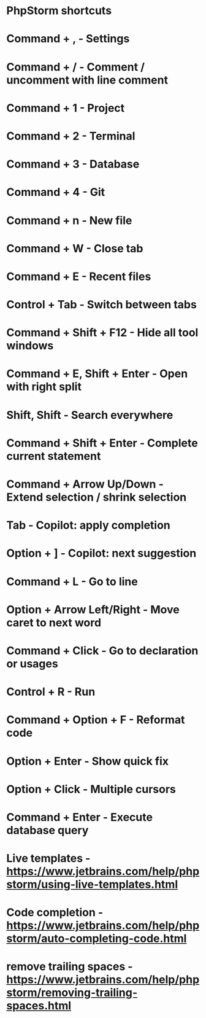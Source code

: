 # PhpStorm shortcuts

# Command + , - Settings
# Command + / - Comment / uncomment with line comment 
# Command + 1 - Project
# Command + 2 - Terminal
# Command + 3 - Database
# Command + 4 - Git
# Command + n - New file
# Command + W - Close tab
# Command + E - Recent files
# Control + Tab - Switch between tabs
# Command + Shift + F12 - Hide all tool windows
# Command + E, Shift + Enter - Open with right split
# Shift, Shift - Search everywhere

# Command + Shift + Enter - Complete current statement
# Command + Arrow Up/Down - Extend selection / shrink selection
# Tab - Copilot: apply completion
# Option + ] - Copilot: next suggestion
# Command + L - Go to line
# Option + Arrow Left/Right - Move caret to next word
# Command + Click - Go to declaration or usages
# Control + R - Run
# Command + Option + F - Reformat code
# Option + Enter - Show quick fix
# Option + Click - Multiple cursors
# Command + Enter - Execute database query

# Live templates - https://www.jetbrains.com/help/phpstorm/using-live-templates.html
# Code completion - https://www.jetbrains.com/help/phpstorm/auto-completing-code.html
# remove trailing spaces - https://www.jetbrains.com/help/phpstorm/removing-trailing-spaces.html
